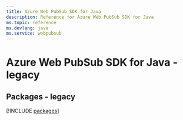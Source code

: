 ```yaml
---
title: Azure Web PubSub SDK for Java
description: Reference for Azure Web PubSub SDK for Java
ms.topic: reference
ms.devlang: java
ms.service: webpubsub
---
```

# Azure Web PubSub SDK for Java - legacy
## Packages - legacy
[!INCLUDE [packages](web-pubsub-index.md)]


